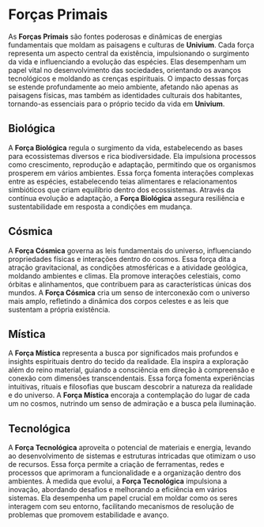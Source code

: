 # Forças Primais

As **Forças Primais** são fontes poderosas e dinâmicas de energias fundamentais que moldam as paisagens e culturas de **Univium**. Cada força representa um aspecto central da existência, impulsionando o surgimento da vida e influenciando a evolução das espécies. Elas desempenham um papel vital no desenvolvimento das sociedades, orientando os avanços tecnológicos e moldando as crenças espirituais. O impacto dessas forças se estende profundamente ao meio ambiente, afetando não apenas as paisagens físicas, mas também as identidades culturais dos habitantes, tornando-as essenciais para o próprio tecido da vida em **Univium**.

## Biológica

A **Força Biológica** regula o surgimento da vida, estabelecendo as bases para ecossistemas diversos e rica biodiversidade. Ela impulsiona processos como crescimento, reprodução e adaptação, permitindo que os organismos prosperem em vários ambientes. Essa força fomenta interações complexas entre as espécies, estabelecendo teias alimentares e relacionamentos simbióticos que criam equilíbrio dentro dos ecossistemas. Através da contínua evolução e adaptação, a **Força Biológica** assegura resiliência e sustentabilidade em resposta a condições em mudança.

## Cósmica

A **Força Cósmica** governa as leis fundamentais do universo, influenciando propriedades físicas e interações dentro do cosmos. Essa força dita a atração gravitacional, as condições atmosféricas e a atividade geológica, moldando ambientes e climas. Ela promove interações celestiais, como órbitas e alinhamentos, que contribuem para as características únicas dos mundos. A **Força Cósmica** cria um senso de interconexão com o universo mais amplo, refletindo a dinâmica dos corpos celestes e as leis que sustentam a própria existência.

## Mística

A **Força Mística** representa a busca por significados mais profundos e insights espirituais dentro do tecido da realidade. Ela inspira a exploração além do reino material, guiando a consciência em direção à compreensão e conexão com dimensões transcendentais. Essa força fomenta experiências intuitivas, rituais e filosofias que buscam descobrir a natureza da realidade e do universo. A **Força Mística** encoraja a contemplação do lugar de cada um no cosmos, nutrindo um senso de admiração e a busca pela iluminação.

## Tecnológica

A **Força Tecnológica** aproveita o potencial de materiais e energia, levando ao desenvolvimento de sistemas e estruturas intricadas que otimizam o uso de recursos. Essa força permite a criação de ferramentas, redes e processos que aprimoram a funcionalidade e a organização dentro dos ambientes. À medida que evolui, a **Força Tecnológica** impulsiona a inovação, abordando desafios e melhorando a eficiência em vários sistemas. Ela desempenha um papel crucial em moldar como os seres interagem com seu entorno, facilitando mecanismos de resolução de problemas que promovem estabilidade e avanço.

